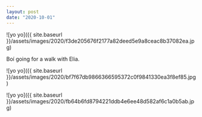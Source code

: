 ```yaml
---
layout: post
date: "2020-10-01"
---
```


![yo yo]({{ site.baseurl }}/assets/images/2020/f3de205676f2177a82deed5e9a8ceac8b37082ea.jpg)

Boí going for a walk with Elia.

![yo yo]({{ site.baseurl }}/assets/images/2020/bf7f67db9866366595372c0f9841330ea3f8ef85.jpg)

![yo yo]({{ site.baseurl }}/assets/images/2020/fb64b6fd8794221ddb4e6ee48d582af6c1a0b5ab.jpg)

